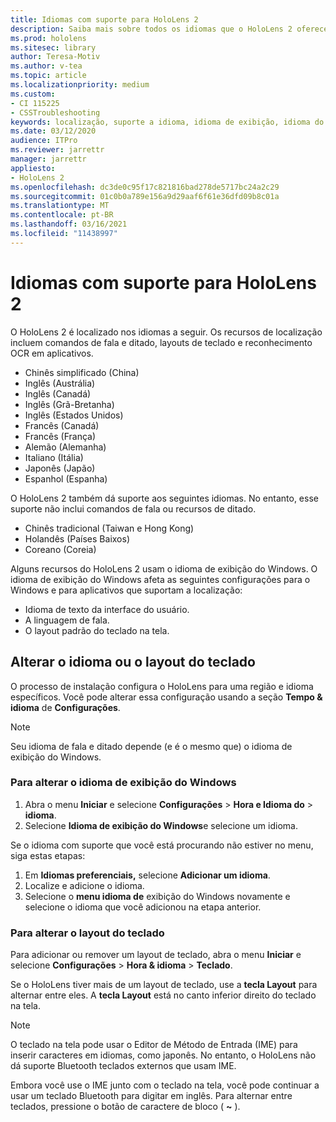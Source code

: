 ```yaml
---
title: Idiomas com suporte para HoloLens 2
description: Saiba mais sobre todos os idiomas que o HoloLens 2 oferece suporte, alterando layouts de teclado e atualizando o idioma de exibição do Windows.
ms.prod: hololens
ms.sitesec: library
author: Teresa-Motiv
ms.author: v-tea
ms.topic: article
ms.localizationpriority: medium
ms.custom:
- CI 115225
- CSSTroubleshooting
keywords: localização, suporte a idioma, idioma de exibição, idioma do teclado, IME, layout de teclado
ms.date: 03/12/2020
audience: ITPro
ms.reviewer: jarrettr
manager: jarrettr
appliesto:
- HoloLens 2
ms.openlocfilehash: dc3de0c95f17c821816bad278de5717bc24a2c29
ms.sourcegitcommit: 01c0b0a789e156a9d29aaf6f61e36dfd09b8c01a
ms.translationtype: MT
ms.contentlocale: pt-BR
ms.lasthandoff: 03/16/2021
ms.locfileid: "11438997"
---
```

# <a name="supported-languages-for-hololens-2"></a>Idiomas com suporte para HoloLens 2

O HoloLens 2 é localizado nos idiomas a seguir. Os recursos de localização incluem comandos de fala e ditado, layouts de teclado e reconhecimento OCR em aplicativos.

- Chinês simplificado (China)
- Inglês (Austrália)
- Inglês (Canadá)
- Inglês (Grã-Bretanha)
- Inglês (Estados Unidos)
- Francês (Canadá)
- Francês (França)
- Alemão (Alemanha)
- Italiano (Itália)
- Japonês (Japão)
- Espanhol (Espanha)

O HoloLens 2 também dá suporte aos seguintes idiomas. No entanto, esse suporte não inclui comandos de fala ou recursos de ditado.

- Chinês tradicional (Taiwan e Hong Kong)
- Holandês (Países Baixos)
- Coreano (Coreia)

Alguns recursos do HoloLens 2 usam o idioma de exibição do Windows. O idioma de exibição do Windows afeta as seguintes configurações para o Windows e para aplicativos que suportam a localização:

- Idioma de texto da interface do usuário.
- A linguagem de fala.
- O layout padrão do teclado na tela.

## <a name="change-the-language-or-keyboard-layout"></a>Alterar o idioma ou o layout do teclado

O processo de instalação configura o HoloLens para uma região e idioma específicos. Você pode alterar essa configuração usando a seção **Tempo & idioma** de **Configurações**.

> [!NOTE]  
> Seu idioma de fala e ditado depende (e é o mesmo que) o idioma de exibição do Windows.

### <a name="to-change-the-windows-display-language"></a>Para alterar o idioma de exibição do Windows

1. Abra o menu **Iniciar** e selecione **Configurações**  >  **Hora e Idioma do**  >  **idioma**.
2. Selecione **Idioma de exibição do Windows**e selecione um idioma.  

Se o idioma com suporte que você está procurando não estiver no menu, siga estas etapas:  

1. Em **Idiomas preferenciais,** selecione **Adicionar um idioma**.
2. Localize e adicione o idioma.
3. Selecione o **menu idioma de** exibição do Windows novamente e selecione o idioma que você adicionou na etapa anterior.

### <a name="to-change-the-keyboard-layout"></a>Para alterar o layout do teclado

Para adicionar ou remover um layout de teclado, abra o menu **Iniciar** e selecione **Configurações**  >  **Hora & idioma**  >  **Teclado**.

Se o HoloLens tiver mais de um layout de teclado, use a **tecla Layout** para alternar entre eles. A **tecla Layout** está no canto inferior direito do teclado na tela.

> [!NOTE]  
> O teclado na tela pode usar o Editor de Método de Entrada (IME) para inserir caracteres em idiomas, como japonês. No entanto, o HoloLens não dá suporte Bluetooth teclados externos que usam IME.
>  
> Embora você use o IME junto com o teclado na tela, você pode continuar a usar um teclado Bluetooth para digitar em inglês. Para alternar entre teclados, pressione o botão de caractere de bloco ( **~** ).
